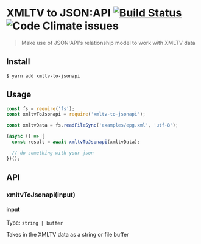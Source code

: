# XMLTV to JSON:API [![Build Status](https://travis-ci.com/evoactivity/xmltv-to-jsonapi.svg?branch=master)](https://travis-ci.com/evoactivity/xmltv-to-jsonapi) ![Code Climate issues](https://img.shields.io/codeclimate/issues/evoactivity/xmltv-to-jsonapi?label=CodeClimate)

> Make use of JSON:API's relationship model to work with XMLTV data

## Install

```
$ yarn add xmltv-to-jsonapi
```

## Usage

```js
const fs = require('fs');
const xmltvToJsonapi = require('xmltv-to-jsonapi');

const xmltvData = fs.readFileSync('examples/epg.xml', 'utf-8');

(async () => {
  const result = await xmltvToJsonapi(xmltvData);

  // do something with your json
})();
```

## API

### xmltvToJsonapi(input)

#### input

Type: `string | buffer`

Takes in the XMLTV data as a string or file buffer
